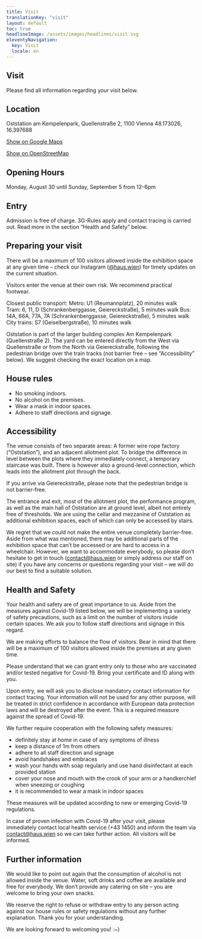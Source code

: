 ```yaml
---
title: Visit
translationKey: "visit"
layout: default
toc: true
headlineImage: /assets/images/headlines/visit.svg
eleventyNavigation:
  key: Visit
  locale: en
---
```


## Visit
Please find all information regarding your visit below.

## Location
Oststation am Kempelenpark, Quellenstraße 2, 1100 Vienna
48.173026, 16.397688

[Show on Google Maps](https://www.google.com/maps/place/Oststation+am+Kempelenpark/@48.1729214,16.3959713,17z/data=!3m1!4b1!4m5!3m4!1s0x476da9cea2155d9f:0xdb561e37cd754e6!8m2!3d48.1729214!4d16.39816?hl=de-AT)

[Show on OpenStreetMap](https://www.openstreetmap.org/note/2802863#map=18)

## Opening Hours

Monday, August 30 until Sunday, September 5
from 12–6pm

## Entry
Admission is free of charge. 
3G-Rules apply and contact tracing is carried out. Read more in the section “Health and Safety” below.

## Preparing your visit
There will be a maximum of 100 visitors allowed inside the exhibition space at any given time – check our Instagram ([@haus.wien](https://www.instagram.com/haus.wien/)) for timely updates on the current situation.

Visitors enter the venue at their own risk. We recommend practical footwear.

Closest public transport: 
Metro: U1 (Reumannplatz), 20 minutes walk  
Tram: 6, 11, D (Schrankenberggasse, Geiereckstraße), 5 minutes walk 
Bus: 14A, 66A, 77A, 7A (Schrankenberggasse, Geiereckstraße), 5 minutes walk 
City trains: S7 (Geiselbergstraße), 10 minutes walk

Oststation is part of the larger building complex Am Kempelenpark (Quellenstraße 2). The yard can be entered directly from the West via Quellenstraße or from the North via Geiereckstraße, following the pedestrian bridge over the train tracks (not barrier free – see “Accessibility” below). We suggest checking the exact location on a map.
## House rules

- No smoking indoors.
- No alcohol on the premises.
- Wear a mask in indoor spaces.
- Adhere to staff directions and signage.

## Accessibility
The venue consists of two separate areas: A former wire rope factory (“Oststation”), and an adjacent allotment plot. To bridge the difference in level between the plots where they immediately connect, a temporary staircase was built. There is however also a ground-level connection, which leads into the allotment plot through the back. 

If you arrive via Geiereckstraße, please note that the pedestrian bridge is not barrier-free.

The entrance and exit, most of the allotment plot, the performance program, as well as the main hall of Oststation are at ground level, albeit not entirely free of thresholds. We are using the cellar and mezzanine of Oststation as additional exhibition spaces, each of which can only be accessed by stairs. 

We regret that we could not make the entire venue completely barrier-free. Aside from what was mentioned, there may be additional parts of the exhibition space that can’t be accessed or are hard to access in a wheelchair. However, we want to accommodate everybody, so please don’t hesitate to get in touch (contact@haus.wien or simply address our staff on site) if you have any concerns or questions regarding your visit – we will do our best to find a suitable solution.

## Health and Safety
Your health and safety are of great importance to us. Aside from the measures against Covid-19 listed below, we will be implementing a variety of safety precautions, such as a limit on the number of visitors inside certain spaces. We ask you to follow staff directions and signage in this regard.

We are making efforts to balance the flow of visitors. Bear in mind that there will be a maximum of 100 visitors allowed inside the premises at any given time.

Please understand that we can grant entry only to those who are vaccinated and/or tested negative for Covid-19. Bring your certificate and ID along with you.

Upon entry, we will ask you to disclose mandatory contact information for contact tracing. Your information will not be used for any other purpose, will be treated in strict confidence in accordance with European data protection laws and will be destroyed after the event. This is a required measure against the spread of Covid-19. 

We further require cooperation with the following safety measures:

- definitely stay at home in case of any symptoms of illness
- keep a distance of 1m from others
- adhere to all staff direction and signage
- avoid handshakes and embraces
- wash your hands with soap regularly and use hand disinfectant at each provided station
- cover your nose and mouth with the crook of your arm or a handkerchief when sneezing or coughing
- it is recommended to wear a mask in indoor spaces

These measures will be updated according to new or emerging Covid-19 regulations.

In case of proven infection with Covid-19 after your visit, please immediately contact local health service (+43 1450) and inform the team via contact@haus.wien so we can take further action. All visitors will be informed.

## Further information
We would like to point out again that the consumption of alcohol is not allowed inside the venue. Water, soft drinks and coffee are available and free for everybody. We don’t provide any catering on site – you are welcome to bring your own snacks.

We reserve the right to refuse or withdraw entry to any person acting against our house rules or safety regulations without any further explanation. Thank you for your understanding.

We are looking forward to welcoming you! :~)

